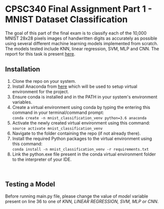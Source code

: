 # CPSC340 Final Assignment Part 1 - MNIST Dataset Classification

The goal of this part of the final exam is to classify each of the 10,000 MNIST 28x28 pixels images of handwritten digits as accurately as possible using several different machine learning models implemented from scratch. The models tested include KNN, linear regression, SVM, MLP and CNN. The report for this task is present [here](https://github.com/rish01/CPSC340_MNIST_Dataset_Classification/blob/master/report/finalExam_Q1.pdf).

## Installation
1. Clone the repo on your system. 
2. Install Anaconda from [here](https://www.anaconda.com/products/individual) which will be used to setup virtual environment for the project.
3. Ensure conda is installed and in the PATH in your system's environment variables. 
4. Create a virtual environment using conda by typing the entering this command in your terminal/command prompt: <br />
```conda create -n mnist_classification_venv python=3.6 anaconda```
5. Activate the newly created virtual environment using this command:<br />
```source activate mnist_classification_venv```
6. Navigate to the folder containing the repo (if not already there).
7. Install the required Python packages to the virtual environment using this command:<br />
```conda install -n mnist_classification_venv -r requirements.txt```
8. Link the python.exe file present in the conda virtual environment folder to the interpreter of your IDE. 

<br />

## Testing a Model
Before running main.py file, please change the value of *model* variable present on line 36 to one of *KNN, LINEAR REGRESSION, SVM, MLP or CNN*.
